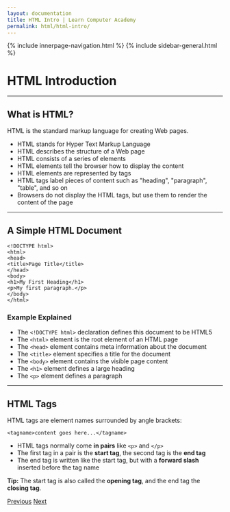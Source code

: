 ```yaml
---
layout: documentation
title: HTML Intro | Learn Computer Academy
permalink: html/html-intro/
---
```

<div class="loader">
{% include innerpage-navigation.html %}
{% include sidebar-general.html %}
            <div class="page-content">
                <div class="content-wrapper">
                    <div class="row">
                        <div class="col-md-9 content">
                            <!-- Your content goes started here -->
                            <div class="doc-content">
                                <h1>HTML Introduction</h1>
                                <hr>
                                <h2>What is HTML?</h2>
                                <p>HTML is the standard markup language for creating Web pages.</p>
                                <ul>
                                    <li>HTML stands for Hyper Text Markup Language</li>
                                    <li>HTML describes the structure of a Web page</li>
                                    <li>HTML consists of a series of elements</li>
                                    <li>HTML elements tell the browser how to display the content</li>
                                    <li>HTML elements are represented by tags</li>
                                    <li>HTML tags label pieces of content such as "heading", "paragraph", "table", and so on</li>
                                    <li>Browsers do not display the HTML tags, but use them to render the content of the page</li>
                                </ul>
                                <hr>
                                <h2>A Simple HTML Document</h2>
                                <pre class="snippet"><code class="html">&lt;!DOCTYPE html>
&lt;html>
&lt;head>
&lt;title>Page Title&lt;/title>
&lt;/head>
&lt;body>
&lt;h1>My First Heading&lt;/h1>
&lt;p>My first paragraph.&lt;/p>
&lt;/body>
&lt;/html>
</code></pre>
                            <h3>Example Explained</h3>
                            <ul>
                                <li>The <code>&lt;!DOCTYPE html></code> declaration defines this document to be HTML5</li>
                                <li>The <code>&lt;html></code> element is the root element of an HTML page</li>
                                <li>The <code>&lt;head></code> element contains meta information about the document</li>
                                <li>The <code>&lt;title></code> element specifies a title for the document</li>
                                <li>The <code>&lt;body></code> element contains the visible page content</li>
                                <li>The <code>&lt;h1></code> element defines a large heading</li>
                                <li>The <code>&lt;p></code> element defines a paragraph</li>
                            </ul>
                            <hr>
                            <h2>HTML Tags</h2>
                            <p>HTML tags are element names surrounded by angle brackets:</p>
                            <pre class="snippet"><code class="html">&lt;tagname>content goes here...&lt;/tagname></code></pre>
                            <ul>
                                <li>HTML tags normally come <b>in pairs</b> like <code>&lt;p></code> and <code>&lt;/p></code></li>
                                <li>The first tag in a pair is the <b>start tag</b>, the second tag is the <b>end tag</b></li>
                                <li>The end tag is written like the start tag, but with a <b>forward slash</b> inserted before the tag name</li>
                            </ul>
                            <p><b>Tip:</b> The start tag is also called the <b>opening tag</b>, and the end tag the <b>closing tag</b>.</p>  
                            </div>
                            <!-- /.Your content goes ends here -->
                            <div class="footer-btn d-flex justify-content-between">
                                <a href="photoshop-shortcut_keys" class="btn"><i class="fas fa-arrow-circle-left"></i>Previous</a>
                                <a href="html-basic" class="btn">Next<i class="fas fa-arrow-circle-right"></i></a>
                            </div>
                            <!-- /.End of footer button -->
                        </div>
                        <!-- Right Sidebar Start-->
                        <?php include './includes/right-sidebar-innerpage.php'; ?>
                        <!-- Right-Sidebar End -->
                    </div>
                </div>



